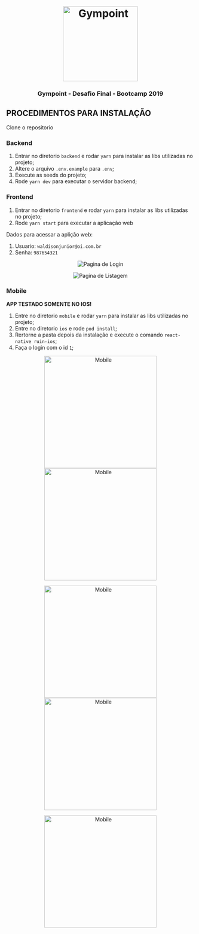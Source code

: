 <h1 align="center">
  <img alt="Gympoint" title="Gympoint" src=".imgProject/logo.png" width="200px" />
</h1>

<h3 align="center">
  Gympoint - Desafio Final - Bootcamp 2019
</h3>




## PROCEDIMENTOS PARA INSTALAÇÃO

Clone o repositorio

### Backend

1. Entrar no diretorio `backend` e rodar `yarn` para instalar as libs utilizadas no projeto;
2. Altere o arquivo `.env.example` para `.env`;
3. Execute as seeds do projeto;
4. Rode `yarn dev` para executar o servidor backend;


### Frontend

1. Entrar no diretorio `frontend` e rodar `yarn` para instalar as libs utilizadas no projeto;
2. Rode `yarn start` para executar a aplicação web

Dados para acessar a aplição web: 
1. Usuario: `waldisonjunior@oi.com.br`
1. Senha: `987654321`

<p align="center">
  <img alt="Pagina de Login" title="LoginPage" src=".imgProject/web1.png" />
</p>
<p align="center">
  <img alt="Pagina de Listagem" title="LoginPage" src=".imgProject/web2.png" />
</p>

### Mobile

**APP TESTADO SOMENTE NO IOS!**

1. Entre no diretorio `mobile` e rodar `yarn` para instalar as libs utilizadas no projeto;
2. Entre no diretorio `ios` e rode `pod install`;
3. Rertorne a pasta depois da instalação e execute o comando `react-native ruin-ios`;
4. Faça o login com o id `1`;

<p align="center">
  <img alt="Mobile" title="Mobile" src=".imgProject/phone1.png"  width="300px" />
  <img alt="Mobile" title="Mobile" src=".imgProject/phone2.png"  width="300px" />
</p>

<p align="center">
  <img alt="Mobile" title="Mobile" src=".imgProject/phone3.png"  width="300px" />
  <img alt="Mobile" title="Mobile" src=".imgProject/phone4.png"  width="300px" />
</p>

<p align="center">
  <img alt="Mobile" title="Mobile" src=".imgProject/phone5.png"  width="300px" />
</p>